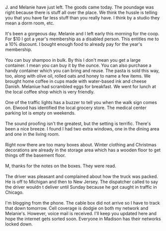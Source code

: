 <html><body><p>J. and Melanie have just left. The goods came today. The poundage was right because there is stuff all over the place. We think the hussle is telling you that you have far less stuff than you really have. I think by a studio they mean a dorm room, etc. <br><br>It's been a gorgeous day. Melanie and I left early this morning for the coop. For $10 I got a year's membership as a disabled person. This entitles me to a 10% discount. I bought enough food to already pay for the year's membership. <br><br>You can buy shampoo in bulk. By this I don't mean you get a large container. I mean you can buy it by the ounce. You can also purchase a handy container which you can bring and reuse. The pasta is sold this way, too, along with olive oil, rolled oats and honey to name a few items. We brought home coffee in cups made with water-based ink and cheese Danish. Melaniue had scrambled eggs for breakfast. We went for lunch at the local coffee shop which is very friendly. <br><br>One of the traffic lights has a buzzer to tell you when the walk sign comes on. Elwood has identified the local grocery store. The medical center parking lot is empty on weekends.<br><br>The sound proofing isn't the greatest, but the setting is terrific. There's been a nice breeze. I found I had two extra windows, one in the dining area and one in the living room.<br><br>Right now there are too many boxes about. Winter clothing and Christmas decorations are already in the storage area which has a wooden floor to get things off the basement floor. <br><br>M, thanks for the notes on the boxes. They were read.<br><br>The driver was pleasant and complained about how the truck was packed. He is off to Michigan and then to New Jersey. The dispatcher called to say the driver wouldn t deliver until Sunday because he got caught in traffic in Chicago. <br><br>I'm blogging from the phone. The cable box did not arrive so I have to track that down tomorrow. Cell coverage is dodgie on both my network and Melanie's. However, voice mail is received. I'll keep you updated here and hope the internet gets sorted soon. Everyone in Madison has their networks locked down.</p></body></html>